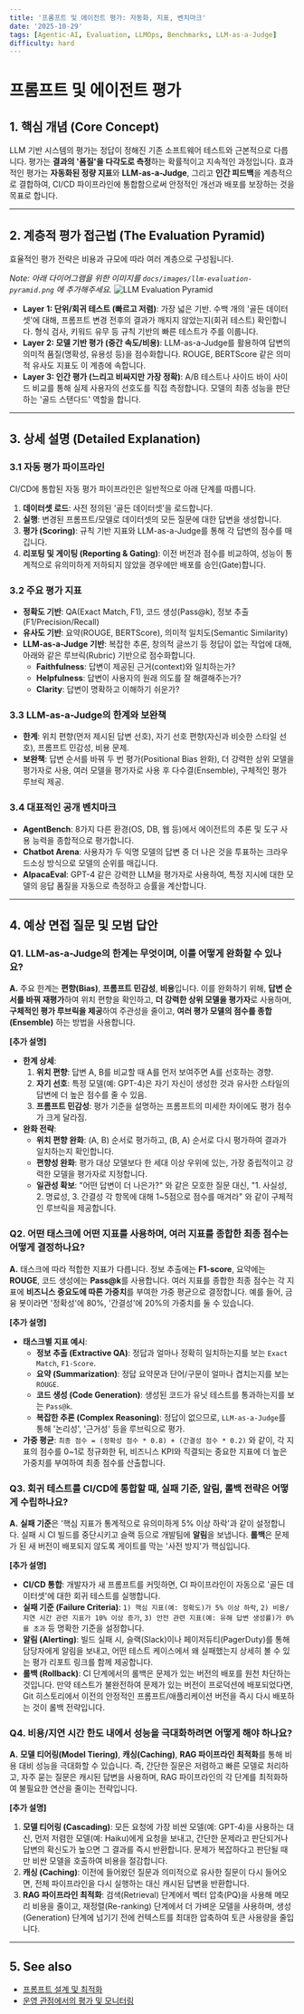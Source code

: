 ```yaml
---
title: '프롬프트 및 에이전트 평가: 자동화, 지표, 벤치마크'
date: '2025-10-29'
tags: [Agentic-AI, Evaluation, LLMOps, Benchmarks, LLM-as-a-Judge]
difficulty: hard
---
```


# 프롬프트 및 에이전트 평가

## 1. 핵심 개념 (Core Concept)

LLM 기반 시스템의 평가는 정답이 정해진 기존 소프트웨어 테스트와 근본적으로 다릅니다. 평가는 **결과의 '품질'을 다각도로 측정**하는 확률적이고 지속적인 과정입니다. 효과적인 평가는 **자동화된 정량 지표**와 **LLM-as-a-Judge**, 그리고 **인간 피드백**을 계층적으로 결합하여, CI/CD 파이프라인에 통합함으로써 안정적인 개선과 배포를 보장하는 것을 목표로 합니다.

______________________________________________________________________

## 2. 계층적 평가 접근법 (The Evaluation Pyramid)

효율적인 평가 전략은 비용과 규모에 따라 여러 계층으로 구성됩니다.

*Note: 아래 다이어그램을 위한 이미지를 `docs/images/llm-evaluation-pyramid.png` 에 추가해주세요.*
![LLM Evaluation Pyramid](../../images/llm-evaluation-pyramid.png)

- **Layer 1: 단위/회귀 테스트 (빠르고 저렴)**: 가장 넓은 기반. 수백 개의 '골든 데이터셋'에 대해, 프롬프트 변경 전후의 결과가 깨지지 않았는지(회귀 테스트) 확인합니다. 형식 검사, 키워드 유무 등 규칙 기반의 빠른 테스트가 주를 이룹니다.
- **Layer 2: 모델 기반 평가 (중간 속도/비용)**: LLM-as-a-Judge를 활용하여 답변의 의미적 품질(명확성, 유용성 등)을 점수화합니다. ROUGE, BERTScore 같은 의미적 유사도 지표도 이 계층에 속합니다.
- **Layer 3: 인간 평가 (느리고 비싸지만 가장 정확)**: A/B 테스트나 사이드 바이 사이드 비교를 통해 실제 사용자의 선호도를 직접 측정합니다. 모델의 최종 성능을 판단하는 '골드 스탠다드' 역할을 합니다.

______________________________________________________________________

## 3. 상세 설명 (Detailed Explanation)

### 3.1 자동 평가 파이프라인

CI/CD에 통합된 자동 평가 파이프라인은 일반적으로 아래 단계를 따릅니다.

1. **데이터셋 로드**: 사전 정의된 '골든 데이터셋'을 로드합니다.
1. **실행**: 변경된 프롬프트/모델로 데이터셋의 모든 질문에 대한 답변을 생성합니다.
1. **평가 (Scoring)**: 규칙 기반 지표와 LLM-as-a-Judge를 통해 각 답변의 점수를 매깁니다.
1. **리포팅 및 게이팅 (Reporting & Gating)**: 이전 버전과 점수를 비교하여, 성능이 통계적으로 유의미하게 저하되지 않았을 경우에만 배포를 승인(Gate)합니다.

### 3.2 주요 평가 지표

- **정확도 기반**: QA(Exact Match, F1), 코드 생성(Pass@k), 정보 추출(F1/Precision/Recall)
- **유사도 기반**: 요약(ROUGE, BERTScore), 의미적 일치도(Semantic Similarity)
- **LLM-as-a-Judge 기반**: 복잡한 추론, 창의적 글쓰기 등 정답이 없는 작업에 대해, 아래와 같은 루브릭(Rubric) 기반으로 점수화합니다.
  - **Faithfulness**: 답변이 제공된 근거(context)와 일치하는가?
  - **Helpfulness**: 답변이 사용자의 원래 의도를 잘 해결해주는가?
  - **Clarity**: 답변이 명확하고 이해하기 쉬운가?

### 3.3 LLM-as-a-Judge의 한계와 보완책

- **한계**: 위치 편향(먼저 제시된 답변 선호), 자기 선호 편향(자신과 비슷한 스타일 선호), 프롬프트 민감성, 비용 문제.
- **보완책**: 답변 순서를 바꿔 두 번 평가(Positional Bias 완화), 더 강력한 상위 모델을 평가자로 사용, 여러 모델을 평가자로 사용 후 다수결(Ensemble), 구체적인 평가 루브릭 제공.

### 3.4 대표적인 공개 벤치마크

- **AgentBench**: 8가지 다른 환경(OS, DB, 웹 등)에서 에이전트의 추론 및 도구 사용 능력을 종합적으로 평가합니다.
- **Chatbot Arena**: 사용자가 두 익명 모델의 답변 중 더 나은 것을 투표하는 크라우드소싱 방식으로 모델의 순위를 매깁니다.
- **AlpacaEval**: GPT-4 같은 강력한 LLM을 평가자로 사용하여, 특정 지시에 대한 모델의 응답 품질을 자동으로 측정하고 승률을 계산합니다.

______________________________________________________________________

## 4. 예상 면접 질문 및 모범 답안

### Q1. LLM-as-a-Judge의 한계는 무엇이며, 이를 어떻게 완화할 수 있나요?

**A.** 주요 한계는 **편향(Bias)**, **프롬프트 민감성**, **비용**입니다. 이를 완화하기 위해, **답변 순서를 바꿔 재평가**하여 위치 편향을 확인하고, **더 강력한 상위 모델을 평가자**로 사용하며, **구체적인 평가 루브릭을 제공**하여 주관성을 줄이고, **여러 평가 모델의 점수를 종합(Ensemble)** 하는 방법을 사용합니다.

**\[추가 설명\]**

- **한계 상세**:
  1. **위치 편향**: 답변 A, B를 비교할 때 A를 먼저 보여주면 A를 선호하는 경향.
  1. **자기 선호**: 특정 모델(예: GPT-4)은 자기 자신이 생성한 것과 유사한 스타일의 답변에 더 높은 점수를 줄 수 있음.
  1. **프롬프트 민감성**: 평가 기준을 설명하는 프롬프트의 미세한 차이에도 평가 점수가 크게 달라짐.
- **완화 전략**:
  - **위치 편향 완화**: (A, B) 순서로 평가하고, (B, A) 순서로 다시 평가하여 결과가 일치하는지 확인합니다.
  - **편향성 완화**: 평가 대상 모델보다 한 세대 이상 우위에 있는, 가장 중립적이고 강력한 모델을 평가자로 지정합니다.
  - **일관성 확보**: "어떤 답변이 더 나은가?" 와 같은 모호한 질문 대신, "1. 사실성, 2. 명료성, 3. 간결성 각 항목에 대해 1~5점으로 점수를 매겨라" 와 같이 구체적인 루브릭을 제공합니다.

### Q2. 어떤 태스크에 어떤 지표를 사용하며, 여러 지표를 종합한 최종 점수는 어떻게 결정하나요?

**A.** 태스크에 따라 적합한 지표가 다릅니다. 정보 추출에는 **F1-score**, 요약에는 **ROUGE**, 코드 생성에는 **Pass@k**를 사용합니다. 여러 지표를 종합한 최종 점수는 각 지표에 **비즈니스 중요도에 따른 가중치**를 부여한 가중 평균으로 결정합니다. 예를 들어, 금융 봇이라면 '정확성'에 80%, '간결성'에 20%의 가중치를 둘 수 있습니다.

**\[추가 설명\]**

- **태스크별 지표 예시**:
  - **정보 추출 (Extractive QA)**: 정답과 얼마나 정확히 일치하는지를 보는 `Exact Match`, `F1-Score`.
  - **요약 (Summarization)**: 정답 요약문과 단어/구문이 얼마나 겹치는지를 보는 `ROUGE`.
  - **코드 생성 (Code Generation)**: 생성된 코드가 유닛 테스트를 통과하는지를 보는 `Pass@k`.
  - **복잡한 추론 (Complex Reasoning)**: 정답이 없으므로, `LLM-as-a-Judge`를 통해 '논리성', '근거성' 등을 루브릭으로 평가.
- **가중 평균**: `최종 점수 = (정확성 점수 * 0.8) + (간결성 점수 * 0.2)` 와 같이, 각 지표의 점수를 0~1로 정규화한 뒤, 비즈니스 KPI와 직결되는 중요한 지표에 더 높은 가중치를 부여하여 최종 점수를 산출합니다.

### Q3. 회귀 테스트를 CI/CD에 통합할 때, 실패 기준, 알림, 롤백 전략은 어떻게 수립하나요?

**A.** **실패 기준**은 '핵심 지표가 통계적으로 유의미하게 5% 이상 하락'과 같이 설정합니다. 실패 시 CI 빌드를 중단시키고 슬랙 등으로 개발팀에 **알림**을 보냅니다. **롤백**은 문제가 된 새 버전이 배포되지 않도록 게이트를 막는 '사전 방지'가 핵심입니다.

**\[추가 설명\]**

- **CI/CD 통합**: 개발자가 새 프롬프트를 커밋하면, CI 파이프라인이 자동으로 '골든 데이터셋'에 대한 회귀 테스트를 실행합니다.
- **실패 기준 (Failure Criteria)**: `1) 핵심 지표(예: 정확도)가 5% 이상 하락`, `2) 비용/지연 시간 관련 지표가 10% 이상 증가`, `3) 안전 관련 지표(예: 유해 답변 생성률)가 0%를 초과` 등 명확한 기준을 설정합니다.
- **알림 (Alerting)**: 빌드 실패 시, 슬랙(Slack)이나 페이저듀티(PagerDuty)를 통해 담당자에게 알림을 보내고, 어떤 테스트 케이스에서 왜 실패했는지 상세히 볼 수 있는 평가 리포트 링크를 함께 제공합니다.
- **롤백 (Rollback)**: CI 단계에서의 롤백은 문제가 있는 버전의 배포를 원천 차단하는 것입니다. 만약 테스트가 불완전하여 문제가 있는 버전이 프로덕션에 배포되었다면, Git 히스토리에서 이전의 안정적인 프롬프트/애플리케이션 버전을 즉시 다시 배포하는 것이 롤백 전략입니다.

### Q4. 비용/지연 시간 한도 내에서 성능을 극대화하려면 어떻게 해야 하나요?

**A.** **모델 티어링(Model Tiering)**, **캐싱(Caching)**, **RAG 파이프라인 최적화**를 통해 비용 대비 성능을 극대화할 수 있습니다. 즉, 간단한 질문은 저렴하고 빠른 모델로 처리하고, 자주 묻는 질문은 캐시된 답변을 사용하며, RAG 파이프라인의 각 단계를 최적화하여 불필요한 연산을 줄이는 전략입니다.

**\[추가 설명\]**

1. **모델 티어링 (Cascading)**: 모든 요청에 가장 비싼 모델(예: GPT-4)을 사용하는 대신, 먼저 저렴한 모델(예: Haiku)에게 요청을 보내고, 간단한 문제라고 판단되거나 답변의 확신도가 높으면 그 결과를 즉시 반환합니다. 문제가 복잡하다고 판단될 때만 비싼 모델을 호출하여 비용을 절감합니다.
1. **캐싱 (Caching)**: 이전에 들어왔던 질문과 의미적으로 유사한 질문이 다시 들어오면, 전체 파이프라인을 다시 실행하는 대신 캐시된 답변을 반환합니다.
1. **RAG 파이프라인 최적화**: 검색(Retrieval) 단계에서 벡터 압축(PQ)을 사용해 메모리 비용을 줄이고, 재정렬(Re-ranking) 단계에서 더 가벼운 모델을 사용하며, 생성(Generation) 단계에 넘기기 전에 컨텍스트를 최대한 압축하여 토큰 사용량을 줄입니다.

______________________________________________________________________

## 5. See also

- [프롬프트 설계 및 최적화](./prompt-design-optimization.md)
- [운영 관점에서의 평가 및 모니터링](../5-6-agentops-%EC%9A%B4%EC%98%81-and-%EC%9E%90%EB%8F%99%ED%99%94/evaluation-monitoring-ops.md)
